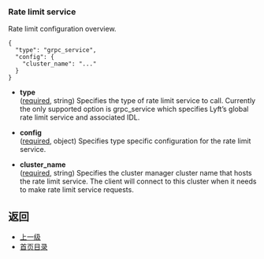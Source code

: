 ### Rate limit service
Rate limit configuration overview.

```
{
  "type": "grpc_service",
  "config": {
    "cluster_name": "..."
  }
}
```
- **type**</br>
	([required](#), string) Specifies the type of rate limit service to call. Currently the only supported option is grpc_service which specifies Lyft’s global rate limit service and associated IDL.

- **config**</br>
	([required](#), object) Specifies type specific configuration for the rate limit service.


- **cluster_name**</br>
	([required](#), string) Specifies the cluster manager cluster name that hosts the rate limit service. The client will connect to this cluster when it needs to make rate limit service requests.





## 返回
- [上一级](../v1APIreference.md)
- [首页目录](../README.md)